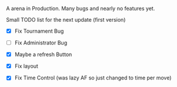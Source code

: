 A arena in Production. Many bugs and nearly no features yet.

Small TODO list for the next update (first version)
- [X] Fix Tournament Bug 
- [ ] Fix Administrator Bug
- [X] Maybe a refresh Button
- [X] Fix layout
- [X] Fix Time Control (was lazy AF so just changed to time per move)


